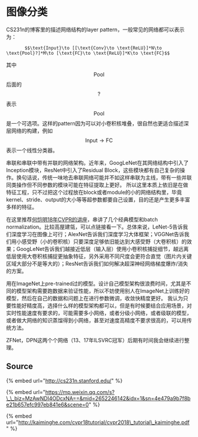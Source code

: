 # 图像分类

CS231n的博客里的描述网络结构的layer pattern，一般常见的网络都可以表示为：

           $$\text{Input}\to [[\text{Conv}\to \text{ReLU}]*N\to \text{Pool}?]*M\to [\text{FC}\to \text{ReLU}]*K\to \text{FC}$$ 

其中 $$\text{Pool}$$ 后面的 $$?$$ 表示 $$\text{Pool}$$ 是一个可选项。这样的pattern因为可以对小卷积核堆叠，很自然也更适合描述深层网络的构建，例如 $$\text{Input}\to\text{FC}$$ 表示一个线性分类器。

串联和串联中带有并联的网络架构。近年来，GoogLeNet在其网络结构中引入了Inception模块，ResNet中引入了Residual Block，这些模块都有自己复杂的操作。换句话说，传统一味地去串联网络可能并不如这样串联为主线，带有一些并联同类操作但不同参数的模块可能在特征提取上更好。 所以这里本质上依旧是在做特征工程，只不过把这个过程放在block或者module的小的网络结构里，毕竟kernel、stride、output的大小等等超参数都要自己设置，目的还是产生更多丰富多样的特征。

在这里推荐[何恺明18年CVPR的讲座](http://kaiminghe.com/cvpr18tutorial/cvpr2018_tutorial_kaiminghe.pdf)，串讲了几个经典模型和batch normalization。比较高屋建瓴，可以点链接看一下。总体来说，LeNet-5告诉我们深度学习在图像上可行；AlexNet告诉我们深度学习大体框架；VGGNet告诉我们用小感受野（小的卷积核）只要深度足够依旧能达到大感受野（大卷积核）的效果；GoogLeNet告诉我们越接近低层（输入层）使用小卷积核捕捉细节，越远离低层使用大卷积核捕捉更抽象特征，另外采用不同尺度会更符合直觉（图片内关键区域大部分不是等大的）；ResNet告诉我们如何解决超深神经网络梯度爆炸/消失的方案。

用在ImageNet上pre-trained过的模型。设计自己模型架构很浪费时间，尤其是不同的模型架构需要跑数据来验证性能，所以不妨使用别人在ImageNet上训练好的模型，然后在自己的数据和问题上在进行参数微调，收敛快精度更好。 我认为只要性能好精度高，选择什么样的模型架构都可以，但是有时候要结合应用场景，对实时性能速度有要求的，可能需要多小网络，或者分级小网络，或者级联的模型，或者做大网络的知识蒸馏得到小网络，甚至对速度高精度不要求很高的，可以用传统方法。

ZFNet，DPN这两个个网络（13、17年ILSVRC冠军）后期有时间我会继续进行整理。

## Source

{% embed url="http://cs231n.stanford.edu/" %}

{% embed url="https://mp.weixin.qq.com/s?\_\_biz=MzAwNDI4ODcxNA==&mid=2652246142&idx=1&sn=4e479a9b7f8be21b657efc997eb841e6&scene=0" %}

{% embed url="http://kaiminghe.com/cvpr18tutorial/cvpr2018\_tutorial\_kaiminghe.pdf" %}





